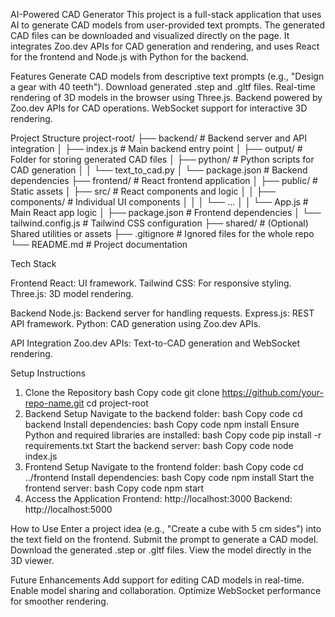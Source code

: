 AI-Powered CAD Generator
This project is a full-stack application that uses AI to generate CAD models from user-provided text prompts. The generated CAD files can be downloaded and visualized directly on the page. It integrates Zoo.dev APIs for CAD generation and rendering, and uses React for the frontend and Node.js with Python for the backend.

Features
Generate CAD models from descriptive text prompts (e.g., "Design a gear with 40 teeth").
Download generated .step and .gltf files.
Real-time rendering of 3D models in the browser using Three.js.
Backend powered by Zoo.dev APIs for CAD operations.
WebSocket support for interactive 3D rendering.

Project Structure
project-root/
├── backend/                  # Backend server and API integration
│   ├── index.js              # Main backend entry point
│   ├── output/               # Folder for storing generated CAD files
│   ├── python/               # Python scripts for CAD generation
│   │   └── text_to_cad.py
│   └── package.json          # Backend dependencies
├── frontend/                 # React frontend application
│   ├── public/               # Static assets
│   ├── src/                  # React components and logic
│   │   ├── components/       # Individual UI components
│   │   │   └── ...
│   │   └── App.js            # Main React app logic
│   ├── package.json          # Frontend dependencies
│   └── tailwind.config.js    # Tailwind CSS configuration
├── shared/                   # (Optional) Shared utilities or assets
├── .gitignore                # Ignored files for the whole repo
└── README.md                 # Project documentation

Tech Stack

Frontend
React: UI framework.
Tailwind CSS: For responsive styling.
Three.js: 3D model rendering.

Backend
Node.js: Backend server for handling requests.
Express.js: REST API framework.
Python: CAD generation using Zoo.dev APIs.

API Integration
Zoo.dev APIs: Text-to-CAD generation and WebSocket rendering.

Setup Instructions
1. Clone the Repository
bash
Copy code
git clone https://github.com/your-repo-name.git
cd project-root
2. Backend Setup
Navigate to the backend folder:
bash
Copy code
cd backend
Install dependencies:
bash
Copy code
npm install
Ensure Python and required libraries are installed:
bash
Copy code
pip install -r requirements.txt
Start the backend server:
bash
Copy code
node index.js
3. Frontend Setup
Navigate to the frontend folder:
bash
Copy code
cd ../frontend
Install dependencies:
bash
Copy code
npm install
Start the frontend server:
bash
Copy code
npm start
4. Access the Application
Frontend: http://localhost:3000
Backend: http://localhost:5000

How to Use
Enter a project idea (e.g., "Create a cube with 5 cm sides") into the text field on the frontend.
Submit the prompt to generate a CAD model.
Download the generated .step or .gltf files.
View the model directly in the 3D viewer.

Future Enhancements
Add support for editing CAD models in real-time.
Enable model sharing and collaboration.
Optimize WebSocket performance for smoother rendering.